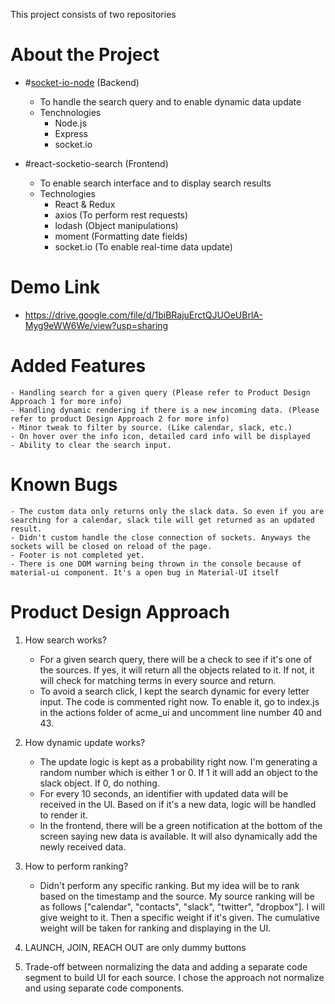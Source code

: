 This project consists of two repositories

# About the Project
- #[socket-io-node](https://github.com/kkrish39/socket-io-node) (Backend)
    - To handle the search query and to enable dynamic data update
    - Tenchnologies
        - Node.js
        - Express
        - socket.io

- #react-socketio-search (Frontend)
    - To enable search interface and to display search results
    - Technologies
        - React & Redux
        - axios (To perform rest requests)
        - lodash (Object manipulations)
        - moment (Formatting date fields)
        - socket.io (To enable real-time data update)

# Demo Link
- https://drive.google.com/file/d/1biBRajuErctQJUOeUBrlA-Myg9eWW6We/view?usp=sharing

# Added Features
    - Handling search for a given query (Please refer to Product Design Approach 1 for more info)
    - Handling dynamic rendering if there is a new incoming data. (Please refer to product Design Approach 2 for more info)
    - Minor tweak to filter by source. (Like calendar, slack, etc.)
    - On hover over the info icon, detailed card info will be displayed
    - Ability to clear the search input.

# Known Bugs
    - The custom data only returns only the slack data. So even if you are searching for a calendar, slack tile will get returned as an updated result.
    - Didn't custom handle the close connection of sockets. Anyways the sockets will be closed on reload of the page.
    - Footer is not completed yet.
    - There is one DOM warning being thrown in the console because of material-ui component. It's a open bug in Material-UI itself

# Product Design Approach
1) How search works?
    - For a given search query, there will be a check to see if it's one of the sources. If yes, it will return all the objects related to it. If not, it will check for matching terms in every source and return.
    - To avoid a search click, I kept the search dynamic for every letter input. The code is commented right now. To enable it, go to index.js in the actions folder of acme_ui and uncomment line number 40 and 43.

2) How dynamic update works?
    - The update logic is kept as a probability right now. I'm generating a random number which is either 1 or 0. If 1 it will add an object to the slack object. If 0, do nothing. 
    - For every 10 seconds, an identifier with updated data will be received in the UI. Based on if it's a new data, logic will be handled to render it.
    - In the frontend, there will be a green notification at the bottom of the screen saying new data is available. It will also dynamically add the newly received data.

3) How to perform ranking?
    - Didn't perform any specific ranking. But my idea will be to rank based on the timestamp and the source. My source ranking will be as follows ["calendar", "contacts", "slack", "twitter", "dropbox"]. I will give weight to it. Then a specific weight if it's given. The cumulative weight will be taken for ranking and displaying in the UI.

4) LAUNCH, JOIN, REACH OUT are only dummy buttons

5) Trade-off between normalizing the data and adding a separate code segment to build UI for each source. I chose the approach not normalize and using separate code components. 
